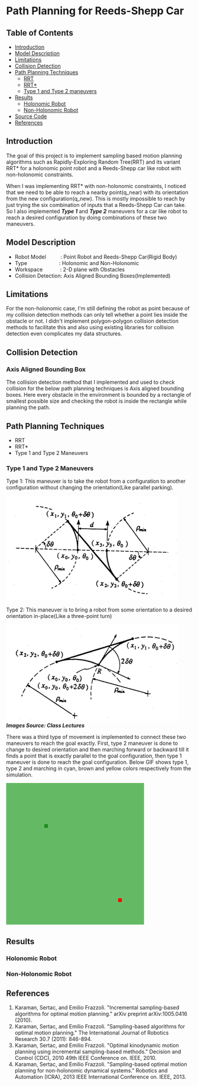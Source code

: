 # Path Planning for Reeds-Shepp Car

## Table of Contents
 - [Introduction](#introduction)
 - [Model Description](#model-description)
 - [Limitations](#limitations)
 - [Collision Detection](#collision-detection)
 - [Path Planning Techniques](#path-planning-techniques)
    - [RRT](#rrt)
    - [RRT\*](#rrt-star)
    - [Type 1 and Type 2 maneuvers](#maneuvers)
 - [Results](#results)
    - [Holonomic Robot](#non-holonomic-demo)
    - [Non-Holonomic Robot](#holonomic-demo)
 - [Source Code](#source-code)
 - [References](#references)
 
## Introduction
The goal of this project is to implement sampling based motion planning 
algorithms such as Rapidly-Exploring Random Tree(RRT) and its variant RRT* for a 
holonomic point robot and a Reeds-Shepp car like robot with 
non-holonomic constraints.

When I was implementing RRT* with non-holonomic constraints, I
noticed that we need to be able to reach a nearby point(q_near) with its 
orientation from the new configuration(q_new). This is mostly impossible to reach
by just trying the six combination of inputs that a Reeds-Shepp Car can
take. So I also implemented ***Type 1*** and ***Type 2*** maneuvers for a car like 
robot to reach a desired configuration by doing combinations of these two
maneuvers.
 
 
## Model Description
 - Robot Model &nbsp;&nbsp;&nbsp;&nbsp;&nbsp;&nbsp;&nbsp;&nbsp;&nbsp;:   Point Robot and Reeds-Shepp Car(Rigid Body)
 - Type        &nbsp;&nbsp;&nbsp;&nbsp;&nbsp;&nbsp;&nbsp;&nbsp;&nbsp;&nbsp;&nbsp;&nbsp;&nbsp;&nbsp;&nbsp;&nbsp;&nbsp;&nbsp;&nbsp;&nbsp;&nbsp;:   Holonomic and Non-Holonomic
 - Workspace   &nbsp;&nbsp;&nbsp;&nbsp;&nbsp;&nbsp;&nbsp;&nbsp;&nbsp;&nbsp;&nbsp;:   2-D plane with Obstacles
 - Collision Detection: Axis Aligned Bounding Boxes(Implemented)

## Limitations
For the non-holonomic case, I'm still defining the robot as point
because of my collision detection methods can only tell whether a point
lies inside the obstacle or not. I didn't implement polygon-polygon 
collision detection methods to facilitate this and also using
existing libraries for collision detection even complicates my data structures.
 
## Collision Detection
### Axis Aligned Bounding Box
The collision detection method that I implemented and used to check
 collision for the below path planning techniques is Axis aligned 
 bounding boxes. Here every obstacle in the environment is bounded by a 
 rectangle of smallest possible size and checking the robot is inside the
 rectangle while planning the path.
 
## Path Planning Techniques
 - RRT
 - RRT*
 - Type 1 and Type 2 Maneuvers
 
### Type 1 and Type 2 Maneuvers
Type 1: This maneuver is to take the robot from a configuration to another
configuration without changing the orientation(Like parallel parking). 

![Type 1](images/type_1.png)


Type 2: This maneuver is to bring a robot from some orientation to a
desired orientation in-place(Like a three-point turn)

![Type 2](images/type_2.png)
***Images Source: Class Lectures***

There was a third type of movement is implemented to connect these two
maneuvers to reach the goal exactly. First, type 2 maneuver is done to 
change to desired orientation and then marching forward or backward till it 
finds a point that is exactly parallel to the goal configuration, then 
type 1 maneuver is done to reach the goal configuration. Below GIF shows
type 1, type 2 and marching in cyan, brown and yellow colors respectively
from the simulation.

![Maneuvers](images/maneuver_gif.gif)

## Results

### Holonomic Robot


### Non-Holonomic Robot


## References

 1. Karaman, Sertac, and Emilio Frazzoli. "Incremental sampling-based algorithms for optimal motion planning." arXiv preprint arXiv:1005.0416 (2010).
 2. Karaman, Sertac, and Emilio Frazzoli. "Sampling-based algorithms for optimal motion planning." The International Journal of Robotics Research 30.7 (2011): 846-894.
 3. Karaman, Sertac, and Emilio Frazzoli. "Optimal kinodynamic motion planning using incremental sampling-based methods." Decision and Control (CDC), 2010 49th IEEE Conference on. IEEE, 2010.
 4. Karaman, Sertac, and Emilio Frazzoli. "Sampling-based optimal motion planning for non-holonomic dynamical systems." Robotics and Automation (ICRA), 2013 IEEE International Conference on. IEEE, 2013.
